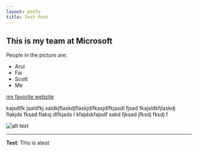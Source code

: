 ```yaml
---
layout: posts
title: Test Post
---
```


## This is my team at Microsoft
People in the picture are:
- Arul
- Fai
- Scott
- Me

[my favorite website](https://www.netflix.com/)

kajsdlfk jsaldfkj saldkjflaskdjflaskjdlfkasjdlfkjasdl fjsad fkajsldkfjlaskdj flakjds fksad flaksj dlfkjads l
kfajdskfajsdf sakd fjksad jfksdj fksdj f



![alt text](../assets/images/grouppic.jpg "Team Picture")

---
**Test**: This is atest
